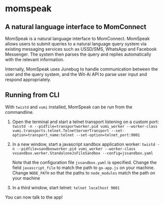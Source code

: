# momspeak

## A natural language interface to MomConnect

MomSpeak is a natural language interface to MomConnect. MomSpeak allows users to submit queries to a natural language query system via existing messaging services such as USSD/SMS, WhatsApp and Facebook Messenger. The system then parses the query and replies automatically with the relevant information.

Internally, MomSpeak uses Junebug to handle communication between the user and the query system, and the Wit-Ai API to parse user input and respond appropriately.

## Running from CLI

With `twistd` and `vumi` installed, MomSpeak can be run from the commandline.

1. Open the terminal and start a telnet transport listening on a custom port:
	`twistd -n --pidfile=transportworker.pid vumi_worker --worker-class vumi.transports.telnet.TelnetServerTransport --set-option=transport_name:telnet --set-option=telnet_port:9001`

2. In a new window, start a javascript sandbox application worker:
	`twistd -n --pidfile=sandboxworker.pid vumi_worker --worker-class vxsandbox.worker.StandaloneJsFileSandbox --config=jssandbox.yaml`

	Note that the configuration file `jssandbox.yaml` is specified. Change the field `javascript_file` to match the path to `go-app.js` on your machine. Change `NODE_PATH` so that the paths to `node_modules` match the path on your machine

3. In a third window, start telnet:
	`telnet localhost 9001`

You can now talk to the app!
